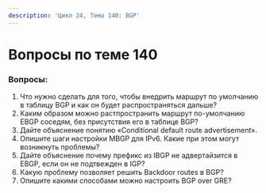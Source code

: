 ```yaml
---
description: 'Цикл 24, Тема 140: BGP'
---
```


# Вопросы по теме 140

### Вопросы:

1. Что нужно сделать для того, чтобы внедрить маршрут по умолчанию в таблицу BGP и как он будет распространяться дальше?
2. Каким образом можно растпространить маршрут по-умолчанию EBGP соседям, без присутствия его в таблице BGP?
3. Дайте объяснение понятию «Conditional default route advertisement».
4. Опишите шаги настройки MBGP для IPv6. Какие при этом могут возникнуть проблемы?
5. Дайте объяснение почему префикс из IBGP не адвертайзится в EBGP, если он не подтвежден в IGP?
6. Какую проблему позволяет решить Backdoor routes в BGP?
7. Опишите какими способами можно настроить BGP over GRE?

